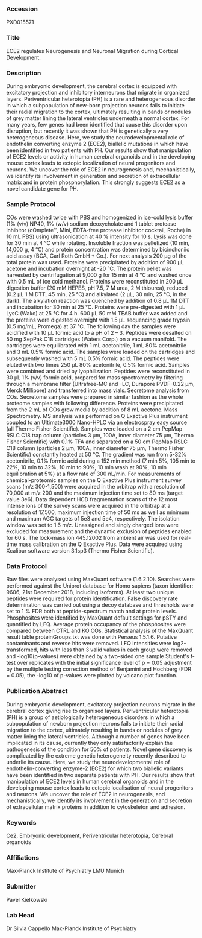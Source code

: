 ### Accession
PXD015571

### Title
ECE2 regulates Neurogenesis and Neuronal Migration during Cortical Development.

### Description
During embryonic development, the cerebral cortex is equipped with excitatory projection and inhibitory interneurons that migrate in organized layers. Periventricular heterotopia (PH) is a rare and heterogeneous disorder in which a subpopulation of new-born projection neurons fails to initiate their radial migration to the cortex, ultimately resulting in bands or nodules of grey matter lining the lateral ventricles underneath a normal cortex. For many years, few genes had been identified that cause this disorder upon disruption, but recently it was shown that PH is genetically a very heterogeneous disease. Here, we study the neurodevelopmental role of endothelin converting enzyme 2 (ECE2), biallelic mutations in which have been identified in two patients with PH. Our results show that manipulation of ECE2 levels or activity in human cerebral organoids and in the developing mouse cortex leads to ectopic localization of neural progenitors and neurons. We uncover the role of ECE2 in neurogenesis and, mechanistically, we identify its involvement in generation and secretion of extracellular matrix and in protein phosphorylation. This strongly suggests ECE2 as a novel candidate gene for PH.

### Sample Protocol
COs were washed twice with PBS and homogenized in ice-cold lysis buffer (1% (v/v) NP40, 1% (w/v) sodium deoxycholate and 1 tablet protease inhibitor (cOmplete™, Mini, EDTA-free protease inhibitor cocktail, Roche) in 10 mL PBS) using ultrasonication at 40 % intensity for 10 s. Lysis was done for 30 min at 4 °C while rotating. Insoluble fraction was pelletized (10 min, 14,000 g, 4 °C) and protein concentration was determined by bicinchoniic acid assay (BCA, Carl Roth GmbH + Co.). For next analysis 200 μg of the total protein was used. Proteins were precipitated by addition of 900 μL acetone and incubation overnight at -20 °C. The protein pellet was harvested by centrifugation at 9,000 g for 15 min at 4 °C and washed once with 0.5 mL of ice cold methanol. Proteins were reconstituted in 200 μL digestion buffer (20 mM HEPES, pH 7.5, 7 M urea, 2 M thiourea), reduced (0.2 μL 1 M DTT, 45 min, 25 °C) and alkylated (2 μL, 30 min, 25 °C, in the dark). The alkylation reaction was quenched by addition of 0.8 μL 1M DTT and incubation for 30 min at 25 °C. Proteins were pre-digested with 1 μL LysC (Wako) at 25 °C for 4 h. 600 μL 50 mM TEAB buffer was added and the proteins were digested overnight with 1.5 μL sequencing grade trypsin (0.5 mg/mL, Promega) at 37 °C. The following day the samples were  acidified with 10 μL formic acid to a pH of 2 – 3. Peptides were desalted on 50 mg SepPak C18 cartridges (Waters Corp.) on a vacuum manifold. The cartridges were equilibrated with 1 mL acetonitrile, 1 mL 80% acetonitrile and 3 mL 0.5% formic acid. The samples were loaded on the cartridges and subsequently washed with 5 mL 0.5% formic acid. The peptides were eluted with two times 250 μL 80% acetonitrile, 0.5% formic acid. Samples were combined and dried by lyophilization. Peptides were reconstituted in 30 μL 1% (v/v) formic acid, prepared for mass spectrometry by filtering through a membrane filter (Ultrafree-MC and –LC, Durapore PVDF-0.22 μm, Merck Millipore) and transferred into mass vials.  Secretome analysis from COs. Secretome samples were prepared in similar fashion as the whole proteome samples with following difference. Proteins were precipitated from the 2 mL of COs grow media by addition of 8 mL acetone. Mass Spectrometry. MS analysis was performed on Q Exactive Plus instrument coupled to an Ultimate3000 Nano-HPLC via an electrospray easy source (all Thermo Fisher Scientific). Samples were loaded on a 2 cm PepMap RSLC C18 trap column (particles 3 µm, 100A, inner diameter 75 µm, Thermo Fisher Scientific) with 0.1% TFA and separated on a 50 cm PepMap RSLC C18 column (particles 2 µm, 100A, inner diameter 75 µm, Thermo Fisher Scientific) constantly heated at 50 °C. The gradient was run from 5-32% acetonitrile, 0.1% formic acid during a 152 min method (7 min 5%, 105 min to 22%, 10 min to 32%, 10 min to 90%, 10 min wash at 90%, 10 min equilibration at 5%) at a flow rate of 300 nL/min. For measurements of chemical-proteomic samples on the Q Exactive Plus instrument survey scans (m/z 300-1,500) were acquired in the orbitrap with a resolution of 70,000 at m/z 200 and the maximum injection time set to 80 ms (target value 3e6). Data dependent HCD fragmentation scans of the 12 most intense ions of the survey scans were acquired in the orbitrap at a resolution of 17,500, maximum injection time of 50 ms as well as minimum and maximum AGC targets of 5e3 and 5e4, respectively. The isolation window was set to 1.6 m/z. Unassigned and singly charged ions were excluded for measurement and the dynamic exclusion of peptides enabled for 60 s. The lock-mass ion 445.12002 from ambient air was used for real-time mass calibration on the Q Exactive Plus. Data were acquired using Xcalibur software version 3.1sp3 (Thermo Fisher Scientific).

### Data Protocol
Raw files were analysed using MaxQuant software (1.6.2.10). Searches were performed against the Uniprot database for Homo sapiens (taxon identifier: 9606, 21st December 2018, including isoforms). At least two unique peptides were required for protein identification. False discovery rate determination was carried out using a decoy database and thresholds were set to 1 % FDR both at peptide-spectrum match and at protein levels. Phosphosites were identified by MaxQuant default settings for pSTY and quantified by LFQ. Average protein occupancy of the phosphosites were compared between CTRL and KO COs.   Statistical analysis of the MaxQuant result table proteinGroups.txt was done with Perseus 1.5.1.6. Putative contaminants and reverse hits were removed. LFQ intensities were log2-transformed, hits with less than 3 valid values in each group were removed and -log10(p-values) were obtained by a two-sided one sample Student's t-test over replicates with the initial significance level of p = 0.05 adjustment by the multiple testing correction method of Benjamini and Hochberg (FDR = 0.05), the -log10 of p-values were plotted by volcano plot function.

### Publication Abstract
During embryonic development, excitatory projection neurons migrate in the cerebral cortex giving rise to organised layers. Periventricular heterotopia (PH) is a group of aetiologically heterogeneous disorders in which a subpopulation of newborn projection neurons fails to initiate their radial migration to the cortex, ultimately resulting in bands or nodules of grey matter lining the lateral ventricles. Although a number of genes have been implicated in its cause, currently they only satisfactorily explain the pathogenesis of the condition for 50% of patients. Novel gene discovery is complicated by the extreme genetic heterogeneity recently described to underlie its cause. Here, we study the neurodevelopmental role of endothelin-converting enzyme-2 (ECE2) for which two biallelic variants have been identified in two separate patients with PH. Our results show that manipulation of ECE2 levels in human cerebral organoids and in the developing mouse cortex leads to ectopic localisation of neural progenitors and neurons. We uncover the role of ECE2 in neurogenesis, and mechanistically, we identify its involvement in the generation and secretion of extracellular matrix proteins in addition to cytoskeleton and adhesion.

### Keywords
Ce2, Embryonic development, Periventricular heterotopia, Cerebral organoids

### Affiliations
Max-Planck Institute of Psychiatry
LMU Munich

### Submitter
Pavel Kielkowski

### Lab Head
Dr Silvia Cappello
Max-Planck Institute of Psychiatry


